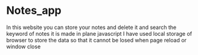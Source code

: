 # Notes_app
In this website you can store your notes and delete it and search the keyword of notes it is made in plane javascript I have used local storage of browser to store the data so that it cannot be losed when page reload or window close
